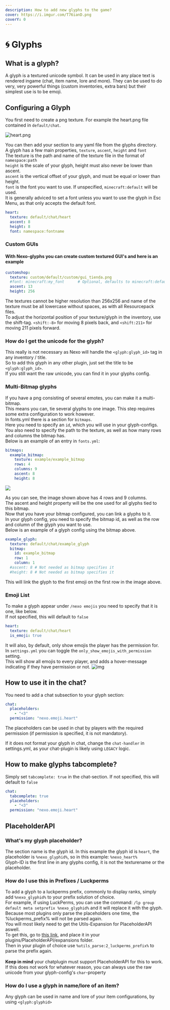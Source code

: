 ```yaml
---
description: How to add new glyphs to the game?
cover: https://i.imgur.com/T76ianD.png
coverY: 0
---
```


# 🌀 Glyphs

## What is a glyph?

A glyph is a textured unicode symbol. It can be used in any place text is rendered ingame (chat, item name, lore and more). They can be used to do very, very powerful things (custom inventories, extra bars) but their simplest use is to be emoji.

## Configuring a Glyph

You first need to create a png texture. For example the heart.png file contained in `default/chat`.

![heart.png](https://github.com/Nexo-MC/Nexo-Documentation/blob/master2/.gitbook/assets/heart%20\(1\).png)

You can then add your section to any yaml file from the glyphs directory.\
A glyph has a few main properties, `texture`, `ascent`, `height` and `font`\
The texture is the path and name of the texture file in the format of `namespace:path`\
`height` is the scale of your glyph, height must also never be lower than ascent.\
`ascent` is the vertical offset of your glyph, and must be equal or lower than height.\
`font` is the font you want to use. If unspecified, `minecraft:default` will be used.\
It is generally adviced to set a font unless you want to use the glyph in Esc Menu, as that only accepts the default font.

```yaml
heart:
  texture: default/chat/heart
  ascent: 8
  height: 8
  font: namespace:fontname
```

### Custom GUIs

#### With Nexo-glyphs you can create custom textured GUI's and here is an example

```yaml
customshop:
  texture: custom/default/custom/gui_tienda.png
  #font: minecraft:my_font      # Optional, defaults to minecraft:default
  ascent: 13
  height: 256
```

The textures cannot be higher resolution than 256x256 and name of the texture must be all lowercase without spaces, as with all Resourcepack files.\
To adjust the horizontal position of your texture/glyph in the inventory, use the shift-tag. `<shift:-8>` for moving 8 pixels back, and `<shift:211>` for moving 211 pixels forward.

### How do I get the unicode for the glyph?

This really is not necessary as Nexo will handle the `<glyph:glyph_id>` tag in any inventory / title.\
So to add this glyph in any other plugin, just set the title to be `<glyph:glyph_id>`.\
If you still want the raw unicode, you can find it in your glyphs config.

### Multi-Bitmap glyphs

If you have a png consisting of several emotes, you can make it a multi-bitmap.\
This means you can, tie several glyphs to one image. This step requires some extra configuration to work however.\
In fonts.yml there is a section for `bitmaps`.\
Here you need to specify an `id`, which you will use in your glyph-configs.\
You also need to specify the path to the texture, as well as how many rows and columns the bitmap has.\
Below is an example of an entry in `fonts.yml`:

```yaml
bitmaps:
  example_bitmap:
    texture: example/example_bitmap
    rows: 4
    columns: 9
    ascent: 8
    height: 8
```

![](https://github.com/Nexo-MC/Nexo-Documentation/blob/master2/.gitbook/assets/example_bitmap.png)

As you can see, the image shown above has 4 rows and 9 columns.\
The ascent and height property will be the one used for all glyphs tied to this bitmap.\
Now that you have your bitmap configured, you can link a glyphs to it.\
In your glyph config, you need to specify the bitmap id, as well as the row and column of the glyph you want to use.\
Below is an example of a glyph config using the bitmap above.

```yaml
example_glyph:
  texture: default/chat/example_glyph
  bitmap:
    id: example_bitmap
    row: 1
    column: 1
  #ascent: 8 # Not needed as bitmap specifies it
  #height: 8 # Not needed as bitmap specifies it
```

This will link the glyph to the first emoji on the first row in the image above.

### Emoji List

To make a glyph appear under `/nexo emojis` you need to specify that it is one, like below.\
If not specified, this will default to `false`

```yaml
heart:
  texture: default/chat/heart
  is_emoji: true
```

It will also, by default, only show emojis the player has the permission for.\
In `settings.yml` you can toggle the `only_show_emojis_with_permission` setting.\
This will show all emojis to every player, and adds a hover-message indicating if they have permission or not. ![img](https://cdn.discordapp.com/attachments/758785982005903431/1002564595099111474/unknown.png)

## How to use it in the chat?

You need to add a chat subsection to your glyph section:

```yaml
chat:
  placeholders:
    - "<3"
  permission: "nexo.emoji.heart"
```

The placeholders can be used in chat by players with the required permission (if permission is specified, it is not mandatory).

If it does not format your glyph in chat, change the `chat-handler` in settings.yml, as your chat-plugin is likely using `LEGACY` logic.

## How to make glyphs tabcomplete?

Simply set `tabcomplete: true` in the chat-section. If not specified, this will default to `false`

```yaml
chat:
  tabcomplete: true
  placeholders:
    - "<3"
  permission: "nexo.emoji.heart"
```

## PlaceholderAPI

### What's my glyph placeholder?

The section name is the glyph id. In this example the glyph id is `heart`, the placeholder is `%nexo_glyphid%`, so in this example: `%nexo_heart%`\
Glyph-ID is the first line in any glyphs config, it is not the texturename or the placeholder.

### How do I use this in Prefixes / Luckperms

To add a glyph to a luckperms prefix, commonly to display ranks, simply add `%nexo_glyphid%` to your prefix solution of choice.\
For example, if using LuckPerms, you can use the command: `/lp group default meta setprefix %nexo_glyphid%` and it will replace it with the glyph.\
Because most plugins only parse the placeholders one time, the %luckperms\_prefix% will not be parsed again.\
You will most likely need to get the Utils-Expansion for PlaceholderAPI aswell.\
To get this, go to [this link](https://api.extendedclip.com/media/Utils-Expansion-1.0.1.jar), and place it in your plugins/PlaceholderAPI/expansions folder.\
Then in your plugin of choice use `%utils_parse:2_luckperms_prefix%` to parse the prefix again.\
\
**Keep in mind** your chatplugin must support PlaceholderAPI for this to work.\
If this does not work for whatever reason, you can always use the raw unicode from your glyph-config's `char`-property

### How do I use a glyph in name/lore of an item?

Any glyph can be used in name and lore of your item configurations, by using `<glyph:glyphid>`
